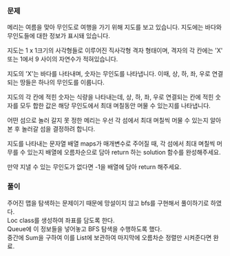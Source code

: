 ### 문제

메리는 여름을 맞아 무인도로 여행을 가기 위해 지도를 보고 있습니다. 지도에는 바다와 무인도들에 대한 정보가 표시돼 있습니다.    

지도는 1 x 1크기의 사각형들로 이루어진 직사각형 격자 형태이며, 격자의 각 칸에는 'X' 또는 1에서 9 사이의 자연수가 적혀있습니다.    

지도의 'X'는 바다를 나타내며, 숫자는 무인도를 나타냅니다. 이때, 상, 하, 좌, 우로 연결되는 땅들은 하나의 무인도를 이룹니다.    

지도의 각 칸에 적힌 숫자는 식량을 나타내는데, 상, 하, 좌, 우로 연결되는 칸에 적힌 숫자를 모두 합한 값은 해당 무인도에서 최대 며칠동안 머물 수 있는지를 나타냅니다.    

어떤 섬으로 놀러 갈지 못 정한 메리는 우선 각 섬에서 최대 며칠씩 머물 수 있는지 알아본 후 놀러갈 섬을 결정하려 합니다.

지도를 나타내는 문자열 배열 maps가 매개변수로 주어질 때, 각 섬에서 최대 며칠씩 머무를 수 있는지 배열에 오름차순으로 담아 return 하는 solution 함수를 완성해주세요.    

만약 지낼 수 있는 무인도가 없다면 -1을 배열에 담아 return 해주세요.


### 풀이

주어진 맵을 탐색하는 문제이기 때문에 망설이지 않고 bfs를 구현해서 풀이하기로 하였다.   
Loc class를 생성하여 좌표를 담도록 한다.    
Queue에 이 정보들을 넣어놓고 BFS 탐색을 수행하도록 했다.   
중간에 Sum을 구하여 이를 List에 보관하여 마지막에 오름차순 정렬만 시켜준다면 완료.
